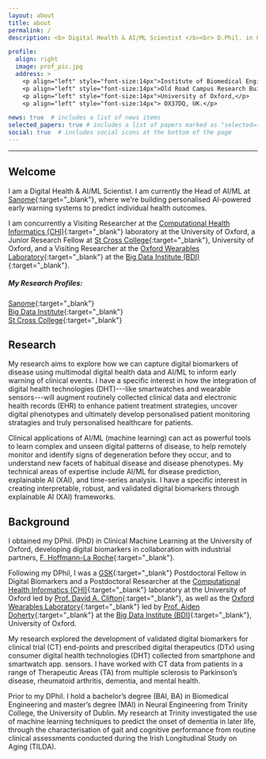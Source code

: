 ```yaml
---
layout: about
title: about
permalink: /
description: <b> Digital Health & AI/ML Scientist </b><br> D.Phil. in Clinical Machine Learning from the University of Oxford.

profile:
  align: right
  image: prof_pic.jpg
  address: >
    <p align="left" style="font-size:14px">Institute of Biomedical Engineering (IBME),</p>
    <p align="left" style="font-size:14px">Old Road Campus Research Building (ORCRB),</p>
    <p align="left" style="font-size:14px">University of Oxford,</p>
    <p align="left" style="font-size:14px"> OX37DQ, UK.</p>

news: true  # includes a list of news items
selected_papers: true # includes a list of papers marked as "selected={true}"
social: true  # includes social icons at the bottom of the page
---
```


*** 

## Welcome 
I am a Digital Health & AI/ML Scientist. I am currently the Head of AI/ML at [Sanome]( https://www.sanome.com/){:target="\_blank"}, where we're building personalised AI-powered early warning systems to predict individual health outcomes. 

I am concurrently a Visiting Researcher at the [Computational Health Informatics (CHI)](https://eng.ox.ac.uk/chi/){:target="\_blank"} laboratory at the University of Oxford, a Junior Research Fellow at [St Cross College](https://www.stx.ox.ac.uk/people/dr-andrew-creagh){:target="\_blank"}, University of Oxford, and a Visiting Researcher at the [Oxford Wearables Laboratory](https://www.bdi.ox.ac.uk/research/wearables-group){:target="\_blank"} at the [Big Data Institute (BDI)](https://www.bdi.ox.ac.uk/){:target="\_blank"}.<br>

##### My Research Profiles:
[Sanome](https://www.sanome.com/team){:target="\_blank"} <br>
[Big Data Institute](https://www.bdi.ox.ac.uk/Team/andrew-creagh){:target="\_blank"} <br>
[St Cross College](https://www.stx.ox.ac.uk/people/dr-andrew-creagh){:target="\_blank"}<br>

## Research 
My research aims to explore how we can capture digital biomarkers of disease using multimodal digital health data and AI/ML to inform early warning of clinical events. I have a specific interest in how the integration of digital health technologies (DHT)---like smartwatches and wearable sensors---will augment routinely collected clinical data and electronic health records (EHR) to enhance patient treatment strategies, uncover digital phenotypes and ultimately develop personalised patient monitoring stratagies and truly personalised healthcare for patients. 

Clinical applications of AI/ML (machine learning) can act as powerful tools to learn complex and unseen digital patterns of disease, to help remotely monitor and identify signs of degeneration before they occur, and to understand new facets of habitual disease and disease phenotypes. My technical areas of expertise include AI/ML for disease prediction, explainable AI (XAI), and time-series analysis. I have a specific interest in creating interpretable, robust, and validated digital biomarkers through explainable AI (XAI) frameworks. 

## Background 
I obtained my DPhil. (PhD) in Clinical Machine Learning at the University of Oxford, developing digital biomarkers in collaboration with industrial partners, [F. Hoffmann-La Roche](https://www.roche.com/about/priorities/personalised_healthcare/digital-biomarkers.htm){:target="\_blank"}. 

Following my DPhil, I was a [GSK](https://www.gsk.com/en-gb/){:target="\_blank"} Postdoctoral Fellow in Digital Biomarkers and 
a Postdoctoral Researcher at the [Computational Health Informatics (CHI)](https://eng.ox.ac.uk/chi/){:target="\_blank"} laboratory at the University of Oxford led by [Prof. David A. Clifton](https://eng.ox.ac.uk/chi/team/){:target="\_blank"}, as well as the [Oxford Wearables Laboratory](https://www.bdi.ox.ac.uk/research/wearables-group){:target="\_blank"} led by [Prof. Aiden Doherty](https://www.bdi.ox.ac.uk/Team/aiden-doherty){:target="\_blank"} at the [Big Data Institute (BDI)](https://www.bdi.ox.ac.uk/){:target="\_blank"}, University of Oxford. <br>  

My research explored the development of validated digital biomarkers for clinical trial (CT) end-points and prescribed digital therapeutics (DTx) using consumer digital health technologies (DHT) collected from smartphone and smartwatch app. sensors. I have worked with CT data from patients in a range of Therapeutic Areas (TA) from multiple sclerosis to Parkinson’s disease, rheumatoid arthritis, dementia, and mental health.

Prior to my DPhil. I hold a bachelor’s degree (BAI, BA) in Biomedical Engineering and master’s degree (MAI) in Neural Engineering from Trinity College, the University of Dublin. My research at Trinity investigated the use of machine learning techniques to predict the onset of dementia in later life, through the characterisation of gait and cognitive performance from routine clinical assessments conducted during the Irish Longitudinal Study on Aging (TILDA). 

